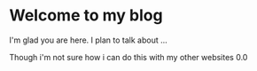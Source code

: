 # Welcome to my blog

I'm glad you are here. I plan to talk about ...

Though i'm not sure how i can do this with my other websites 0.0

